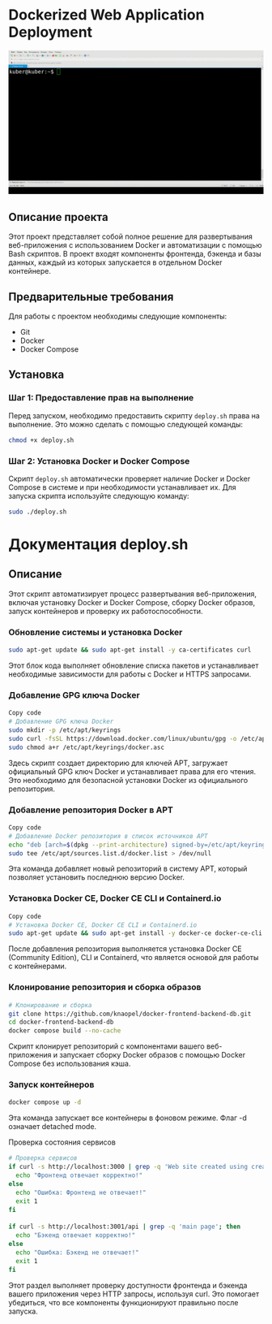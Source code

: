 # Dockerized Web Application Deployment
![Демонстрация](https://github.com/thebestwalker/server/blob/main/a.gif)
## Описание проекта
Этот проект представляет собой полное решение для развертывания веб-приложения с использованием Docker и автоматизации с помощью Bash скриптов. В проект входят компоненты фронтенда, бэкенда и базы данных, каждый из которых запускается в отдельном Docker контейнере.

## Предварительные требования
Для работы с проектом необходимы следующие компоненты:
- Git
- Docker
- Docker Compose

## Установка
### Шаг 1: Предоставление прав на выполнение
Перед запуском, необходимо предоставить скрипту `deploy.sh` права на выполнение. Это можно сделать с помощью следующей команды:

```bash
chmod +x deploy.sh
```

### Шаг 2: Установка Docker и Docker Compose
Скрипт `deploy.sh` автоматически проверяет наличие Docker и Docker Compose в системе и при необходимости устанавливает их. Для запуска скрипта используйте следующую команду:

```bash
sudo ./deploy.sh
```

# Документация deploy.sh
## Описание
Этот скрипт автоматизирует процесс развертывания веб-приложения, включая установку Docker и Docker Compose, сборку Docker образов, запуск контейнеров и проверку их работоспособности.

### Обновление системы и установка Docker
```bash
sudo apt-get update && sudo apt-get install -y ca-certificates curl
```
Этот блок кода выполняет обновление списка пакетов и устанавливает необходимые зависимости для работы с Docker и HTTPS запросами.

### Добавление GPG ключа Docker
```bash
Copy code
# Добавление GPG ключа Docker
sudo mkdir -p /etc/apt/keyrings
sudo curl -fsSL https://download.docker.com/linux/ubuntu/gpg -o /etc/apt/keyrings/docker.asc
sudo chmod a+r /etc/apt/keyrings/docker.asc
```
Здесь скрипт создает директорию для ключей APT, загружает официальный GPG ключ Docker и устанавливает права для его чтения. Это необходимо для безопасной установки Docker из официального репозитория.

### Добавление репозитория Docker в APT
```bash
Copy code
# Добавление Docker репозитория в список источников APT
echo "deb [arch=$(dpkg --print-architecture) signed-by=/etc/apt/keyrings/docker.asc] https://download.docker.com/linux/ubuntu $OS_VERSION_CODENAME stable" | \
sudo tee /etc/apt/sources.list.d/docker.list > /dev/null
```
Эта команда добавляет новый репозиторий в систему APT, который позволяет установить последнюю версию Docker.

### Установка Docker CE, Docker CE CLI и Containerd.io
```bash
Copy code
# Установка Docker CE, Docker CE CLI и Containerd.io
sudo apt-get update && sudo apt-get install -y docker-ce docker-ce-cli containerd.io
```
После добавления репозитория выполняется установка Docker CE (Community Edition), CLI и Containerd, что является основой для работы с контейнерами.

### Клонирование репозитория и сборка образов
```bash
# Клонирование и сборка
git clone https://github.com/knaopel/docker-frontend-backend-db.git
cd docker-frontend-backend-db
docker compose build --no-cache
```
Скрипт клонирует репозиторий с компонентами вашего веб-приложения и запускает сборку Docker образов с помощью Docker Compose без использования кэша.

### Запуск контейнеров
```bash
docker compose up -d
```
Эта команда запускает все контейнеры в фоновом режиме. Флаг -d означает detached mode.

Проверка состояния сервисов
```bash
# Проверка сервисов
if curl -s http://localhost:3000 | grep -q 'Web site created using create-react-app'; then
  echo "Фронтенд отвечает корректно!"
else
  echo "Ошибка: Фронтенд не отвечает!"
  exit 1
fi

if curl -s http://localhost:3001/api | grep -q 'main page'; then
  echo "Бэкенд отвечает корректно!"
else
  echo "Ошибка: Бэкенд не отвечает!"
  exit 1
fi
```
Этот раздел выполняет проверку доступности фронтенда и бэкенда вашего приложения через HTTP запросы, используя curl. Это помогает убедиться, что все компоненты функционируют правильно после запуска.


